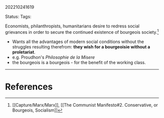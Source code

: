 202210241619

Status: 
Tags: 

Economists, philanthropists, humanitarians desire to redress social grievances in order to secure the continued existence of bourgeois society.[^1]
- Wants all the advantages of modern social conditions without the struggles resulting therefrom: **they wish for a bourgeoisie without a proletariat**.
- e.g. Proudhon's *Philosophie de la Misere*
- the bourgeois is a bourgeois - for the benefit of the working class.



---
# References

[^1]: [[Capture/Marx/Marx]], [[The Communist Manifesto#2. Conservative, or Bourgeois, Socialism]]